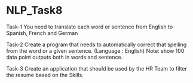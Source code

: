 # NLP_Task8

Task-1
You need to translate each word or sentence from English to Spanish, French and German 

Task-2
Create a program that needs to automatically correct that spelling from the word or a given sentence. (Language : English) 
Note:  show 100 data point outputs both in words and sentence. 

Task-3
Create an application that should be used by the HR Team to filter the resume based on the Skills.


